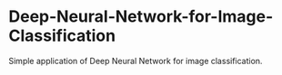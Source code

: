 # Deep-Neural-Network-for-Image-Classification
Simple application of Deep Neural Network for image classification.
